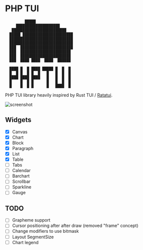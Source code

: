 PHP TUI
=======

```
         █████ 
     ████████████████████      
   █████████████████████████   
  █████ ███████████████████████
  █████████████████████████████
  █████████████████████████████
  ███  ████████████████████████
  ███  ███████████████████████ 
  ███  ███████████████████████ 
  ███  ████ ████  ████  ██████ 

  ████ █  █ ████ █████ █  █  █
  █  █ █  █ █  █   █   █  █  █
  ████ ████ ████   █   █  █  █
  █    █  █ █      █   █  █  █
  █    █  █ █      █   ████  █
```

PHP TUI library heavily inspired by Rust TUI /
[Ratatui](https://github.com/ratatui-org/ratatui).

![screenshot](https://github.com/dantleech/php-tui/assets/530801/e27a8253-e3a4-4af2-868e-514f1bd3db2a)

Widgets
-------

- [x] Canvas
- [x] Chart
- [x] Block
- [x] Paragraph
- [x] List
- [x] Table
- [ ] Tabs
- [ ] Calendar
- [ ] Barchart
- [ ] Scrollbar
- [ ] Sparkline
- [ ] Gauge

TODO
----

- [ ] Grapheme support
- [ ] Cursor positioning after after draw (removed "frame" concept)
- [ ] Change modifiers to use bitmask
- [ ] Layout SegmentSize
- [ ] Chart legend
